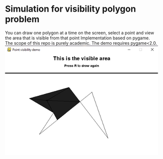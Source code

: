# Simulation for visibility polygon problem
You can draw one polygon at a time on the screen, select a point and view the area that is visible from that point
Implementation based on pygame.  
The scope of this repo is purely academic. The demo requires pygame<2.0.
![Couldn't load screenshot of program](ss.png)

